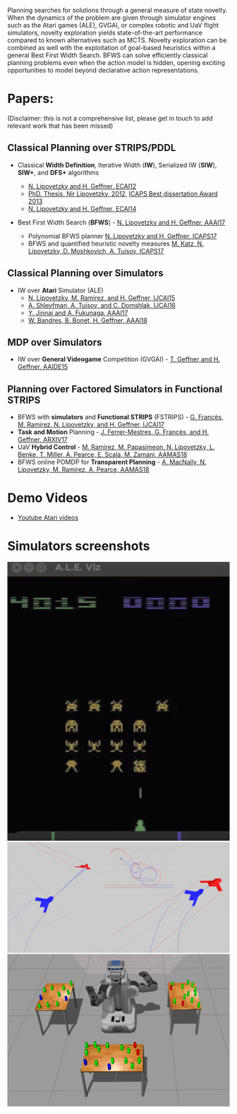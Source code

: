 
Planning searches for solutions through a general measure of state novelty. When the dynamics of the problem are given through simulator engines such as the Atari games (ALE), GVGAI, or complex robotic and UaV flight simulators, novelty exploration yields state-of-the-art performance compared to known alternatives such as MCTS. Novelty exploration can be combined as well with the exploitation of goal-based heuristics within a general Best First Width Search. BFWS can solve efficiently classical planning problems even when the action model is hidden, opening exciting opportunities to model beyond declarative action representations.

# Papers:

(Disclaimer: this is not a comprehensive list, please get in touch to add relevant work that has been missed)

## Classical Planning over STRIPS/PDDL
- Classical **Width Definition**, Iterative Width (**IW**), Serialized IW (**SIW**), **SIW+**, and **DFS+** algorithms 
   - [N. Lipovetzky and H. Geffner, ECAI12](http://people.eng.unimelb.edu.au/nlipovetzky/papers/classical-width-ecai12.pdf)
   - [PhD. Thesis, Nir Lipovetzky, 2012](https://people.eng.unimelb.edu.au/nlipovetzky/papers/aiaccess_nirlipo.pdf), [ICAPS Best dissertation Award 2013](http://www.icaps-conference.org/index.php/Main/Awards)  
   - [N. Lipovetzky and H. Geffner, ECAI14](https://people.eng.unimelb.edu.au/nlipovetzky/papers/width_ecai14.pdf)

- Best First Width Search (**BFWS**) - [N. Lipovetzky and H. Geffner, AAAI17](http://www.aaai.org/ocs/index.php/AAAI/AAAI17/paper/download/14862/14161) 
   - Polynomial BFWS planner  [N. Lipovetzky and H. Geffner, ICAPS17](http://people.eng.unimelb.edu.au/nlipovetzky/papers/icaps17-polytime-BFWS.pdf)
   - BFWS and quantified heuristic novelty measures [M. Katz, N. Lipovetzky, D. Moshkovich, A. Tuisov, ICAPS17](http://people.eng.unimelb.edu.au/nlipovetzky/papers/icaps17-quantified-novelty.pdf)

## Classical Planning over Simulators
- IW over **Atari** Simulator (ALE) 
   -  [N. Lipovetzky, M. Ramirez, and H. Geffner, IJCAI15](http://people.eng.unimelb.edu.au/nlipovetzky/papers/iw-atari-ijcai-2015.pdf)
   - [A. Shleyfman, A. Tuisov, and C. Domshlak, IJCAI16](http://www.ijcai.org/Proceedings/16/Papers/460.pdf) 
   - [Y. Jinnai and A. Fukunaga, AAAI17](http://www.aaai.org/ocs/index.php/AAAI/AAAI17/paper/download/14920/14194)  
   - [W. Bandres, B. Bonet, H. Geffner, AAAI18](https://arxiv.org/pdf/1801.03354) 
   
## MDP over Simulators
- IW over **General Videogame** Competition (GVGAI) - [T. Geffner and H. Geffner, AAIDE15](http://www.aaai.org/ocs/index.php/AIIDE/AIIDE15/paper/download/11540/11350)

## Planning over Factored Simulators in Functional STRIPS
- BFWS with **simulators** and **Functional STRIPS** (FSTRIPS) - [G. Francès, M. Ramirez, N. Lipovetzky, and H. Geffner, IJCAI17](http://people.eng.unimelb.edu.au/nlipovetzky/papers/ijcai17-planning-with-simulators.pdf)
- **Task and Motion** Planning - [J. Ferrer-Mestres, G. Francès, and H. Geffner, ARXIV17](https://arxiv.org/pdf/1706.06927.pdf) 
- UaV **Hybrid Control** - [M. Ramirez, M. Papasimeon, N. Lipovetzky, L. Benke, T. Miller, A. Pearce, E. Scala, M. Zamani, AAMAS18](https://people.eng.unimelb.edu.au/nlipovetzky/papers/aamas18-uav.pdf)
- BFWS online POMDP for **Transparent Planning** - [A. MacNally, N. Lipovetzky, M. Ramirez, A. Pearce, AAMAS18](https://people.eng.unimelb.edu.au/nlipovetzky/papers/aamas18-transparent-planning.pdf)

# Demo Videos
- [Youtube Atari videos](https://www.youtube.com/playlist?list=PLXpQcXUQ_CwenUazUivhXyYvjuS6KQOI0)

# Simulators screenshots

![Atari](images/atari.png)
![UaV](images/UaV.png)
![Robot](images/robot.png)


